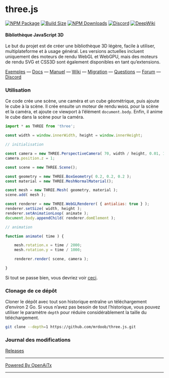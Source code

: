 # three.js

[![NPM Package][npm]][npm-url]
[![Build Size][build-size]][build-size-url]
[![NPM Downloads][npm-downloads]][npmtrends-url]
[![Discord][discord]][discord-url]
[![DeepWiki][deepwiki]][deepwiki-url]

#### Bibliothèque JavaScript 3D

Le but du projet est de créer une bibliothèque 3D légère, facile à utiliser, multiplateforme et à usage général. Les versions actuelles incluent uniquement des moteurs de rendu WebGL et WebGPU, mais des moteurs de rendu SVG et CSS3D sont également disponibles en tant qu’extensions.

[Exemples](https://threejs.org/examples/) &mdash;
[Docs](https://threejs.org/docs/) &mdash;
[Manuel](https://threejs.org/manual/) &mdash;
[Wiki](https://github.com/mrdoob/three.js/wiki) &mdash;
[Migration](https://github.com/mrdoob/three.js/wiki/Migration-Guide) &mdash;
[Questions](https://stackoverflow.com/questions/tagged/three.js) &mdash;
[Forum](https://discourse.threejs.org/) &mdash;
[Discord](https://discord.gg/56GBJwAnUS)

### Utilisation

Ce code crée une scène, une caméra et un cube géométrique, puis ajoute le cube à la scène. Il crée ensuite un moteur de rendu `WebGL` pour la scène et la caméra, et ajoute ce viewport à l’élément `document.body`. Enfin, il anime le cube dans la scène pour la caméra.

```javascript
import * as THREE from 'three';

const width = window.innerWidth, height = window.innerHeight;

// initialisation

const camera = new THREE.PerspectiveCamera( 70, width / height, 0.01, 10 );
camera.position.z = 1;

const scene = new THREE.Scene();

const geometry = new THREE.BoxGeometry( 0.2, 0.2, 0.2 );
const material = new THREE.MeshNormalMaterial();

const mesh = new THREE.Mesh( geometry, material );
scene.add( mesh );

const renderer = new THREE.WebGLRenderer( { antialias: true } );
renderer.setSize( width, height );
renderer.setAnimationLoop( animate );
document.body.appendChild( renderer.domElement );

// animation

function animate( time ) {

	mesh.rotation.x = time / 2000;
	mesh.rotation.y = time / 1000;

	renderer.render( scene, camera );

}
```

Si tout se passe bien, vous devriez voir [ceci](https://jsfiddle.net/v98k6oze/).

### Clonage de ce dépôt

Cloner le dépôt avec tout son historique entraîne un téléchargement d’environ 2 Go. Si vous n’avez pas besoin de tout l’historique, vous pouvez utiliser le paramètre `depth` pour réduire considérablement la taille du téléchargement.

```sh
git clone --depth=1 https://github.com/mrdoob/three.js.git
```

### Journal des modifications

[Releases](https://github.com/mrdoob/three.js/releases)


[npm]: https://img.shields.io/npm/v/three
[npm-url]: https://www.npmjs.com/package/three
[build-size]: https://badgen.net/bundlephobia/minzip/three
[build-size-url]: https://bundlephobia.com/result?p=three
[npm-downloads]: https://img.shields.io/npm/dw/three
[npmtrends-url]: https://www.npmtrends.com/three
[discord]: https://img.shields.io/discord/685241246557667386
[discord-url]: https://discord.gg/56GBJwAnUS
[deepwiki]: https://deepwiki.com/badge.svg
[deepwiki-url]: https://deepwiki.com/mrdoob/three.js

---

[Powered By OpenAiTx](https://github.com/OpenAiTx/OpenAiTx)

---